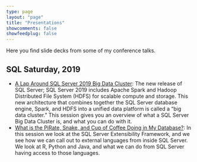 ```yaml
---
type: page
layout: "page"
title: "Presentations"
showcomments: false
showfeedplug: false
---
```


Here you find slide decks from some of my conference talks.

## SQL Saturday, 2019

* [A Lap Around SQL Server 2019 Big Data Cluster](/download/s2k19-bdc-overview.pdf): The new release of SQL Server; SQL Server 2019 includes Apache Spark and Hadoop Distributed File System (HDFS) for scalable compute and storage. This new architecture that combines together the SQL Server database engine, Spark, and HDFS into a unified data platform is called a “big data cluster.”
This session gives you an overview of what a SQL Server Big Data Cluster is, and what you can do with it.
* [What is the PiRate, Snake, and Cup of Coffee Doing in My Database?](/download/pirate-snake-coffee.pdf): In this session we look at the SQL Server Extensibility Framework, and we see how we can call out to external languages from inside SQL Server. We look at R, Python and Java, and what we can do from SQL Server having access to those languages.
